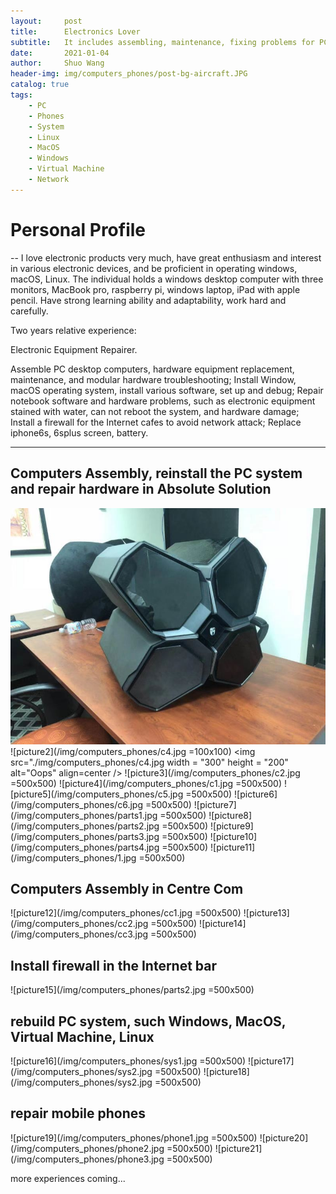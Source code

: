 ```yaml
---
layout:     post
title:      Electronics Lover
subtitle:   It includes assembling, maintenance, fixing problems for PC, iPhone; Rebuild and be familiar with operation system, such as Linux, MacOS and Windows; Build firewall for Internet bar to avoid ip flooding.
date:       2021-01-04
author:     Shuo Wang
header-img: img/computers_phones/post-bg-aircraft.JPG
catalog: true
tags:
    - PC
    - Phones
    - System
    - Linux
    - MacOS
    - Windows
    - Virtual Machine
    - Network
---
```



# Personal Profile
--
I love electronic products very much, have great enthusiasm and interest in various electronic devices, and be proficient
in operating windows, macOS, Linux. The individual holds a windows desktop computer with three monitors, MacBook
pro, raspberry pi, windows laptop, iPad with apple pencil. Have strong learning ability and adaptability, work hard and
carefully.

Two years relative experience:

Electronic Equipment Repairer.

Assemble PC desktop computers, hardware equipment replacement, maintenance, and modular hardware troubleshooting;
Install Window, macOS operating system, install various software, set up and debug;
Repair notebook software and hardware problems, such as electronic equipment stained with water, can not reboot the
system, and hardware damage;
Install a firewall for the Internet cafes to avoid network attack;
Replace iphone6s, 6splus screen, battery.

---

## Computers Assembly, reinstall the PC system and repair hardware in Absolute Solution
![picture1](/img/computers_phones/c3.jpg)
![picture2](/img/computers_phones/c4.jpg =100x100)
<img src="./img/computers_phones/c4.jpg width = "300" height = "200" alt="Oops" align=center />
![picture3](/img/computers_phones/c2.jpg =500x500)
![picture4](/img/computers_phones/c1.jpg =500x500)
![picture5](/img/computers_phones/c5.jpg =500x500)
![picture6](/img/computers_phones/c6.jpg =500x500)
![picture7](/img/computers_phones/parts1.jpg =500x500)
![picture8](/img/computers_phones/parts2.jpg =500x500)
![picture9](/img/computers_phones/parts3.jpg =500x500)
![picture10](/img/computers_phones/parts4.jpg =500x500)
![picture11](/img/computers_phones/1.jpg =500x500)

## Computers Assembly in Centre Com
![picture12](/img/computers_phones/cc1.jpg =500x500)
![picture13](/img/computers_phones/cc2.jpg =500x500)
![picture14](/img/computers_phones/cc3.jpg =500x500)

## Install firewall in the Internet bar
![picture15](/img/computers_phones/parts2.jpg =500x500)

## rebuild PC system, such Windows, MacOS, Virtual Machine, Linux
![picture16](/img/computers_phones/sys1.jpg =500x500)
![picture17](/img/computers_phones/sys2.jpg =500x500)
![picture18](/img/computers_phones/sys2.jpg =500x500)

## repair mobile phones
![picture19](/img/computers_phones/phone1.jpg =500x500)
![picture20](/img/computers_phones/phone2.jpg =500x500)
![picture21](/img/computers_phones/phone3.jpg =500x500)

more experiences coming...
